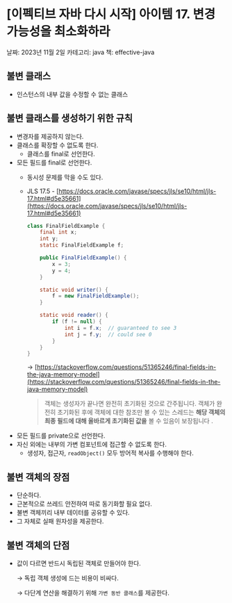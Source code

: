 # [이펙티브 자바 다시 시작] 아이템 17. 변경 가능성을 최소화하라

날짜: 2023년 11월 2일
카테고리: java
책: effective-java

## 불변 클래스

- 인스턴스의 내부 값을 수정할 수 없는 클래스

## 불변 클래스를 생성하기 위한 규칙

- 변경자를 제공하지 않는다.
- 클래스를 확장할 수 없도록 한다.
    - 클래스를 final로 선언한다.
- 모든 필드를 final로 선언한다.
    - 동시성 문제를 막을 수도 있다.
    - JLS 17.5 - [https://docs.oracle.com/javase/specs/jls/se10/html/jls-17.html#d5e35661](https://docs.oracle.com/javase/specs/jls/se10/html/jls-17.html#d5e35661)
        
        ```java
        class FinalFieldExample { 
            final int x;
            int y; 
            static FinalFieldExample f;
        
            public FinalFieldExample() {
                x = 3; 
                y = 4; 
            } 
        
            static void writer() {
                f = new FinalFieldExample();
            } 
        
            static void reader() {
                if (f != null) {
                    int i = f.x;  // guaranteed to see 3  
                    int j = f.y;  // could see 0
                } 
            } 
        }
        ```
        
        → [https://stackoverflow.com/questions/51365246/final-fields-in-the-java-memory-model](https://stackoverflow.com/questions/51365246/final-fields-in-the-java-memory-model)
        
        > 객체는 생성자가 끝나면 완전히 초기화된 것으로 간주됩니다. 객체가 완전히 초기화된 후에 객체에 대한 참조만 볼 수 있는 스레드는 **해당 객체의 최종 필드에 대해 올바르게 초기화된 값을** 볼 수 있음이 보장됩니다 .
        > 
- 모든 필드를 private으로 선언한다.
- 자신 외에는 내부의 가변 컴포넌트에 접근할 수 없도록 한다.
    - 생성자, 접근자, `readObject()` 모두 방어적 복사를 수행해야 한다.

## 불변 객체의 장점

- 단순하다.
- 근본적으로 쓰레드 안전하여 따로 동기화할 필요 없다.
- 불변 객체끼리 내부 데이터를 공유할 수 있다.
- 그 자체로 실패 원자성을 제공한다.

## 불변 객체의 단점

- 값이 다르면 반드시 독립된 객체로 만들어야 한다.
    
    → 독립 객체 생성에 드는 비용이 비싸다.
    
    → 다단계 연산을 해결하기 위해 `가변 동반 클래스`를 제공한다.